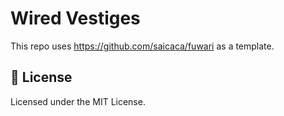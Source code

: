 # Wired Vestiges

This repo uses <https://github.com/saicaca/fuwari> as a template.

## 📜 License

Licensed under the MIT License.
